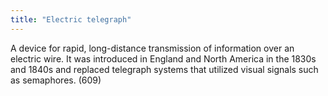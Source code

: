 ```yaml
---
title: "Electric telegraph"
---
```

A device for rapid, long-distance transmission of information over an electric wire. It was introduced in England and North America in the 1830s and 1840s and replaced telegraph systems that utilized visual signals such as semaphores. (609)

